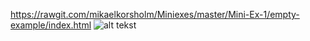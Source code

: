 https://rawgit.com/mikaelkorsholm/Miniexes/master/Mini-Ex-1/empty-example/index.html
![alt tekst](https://github.com/mikaelkorsholm/Miniexes/blob/master/Mini-Ex-1/ScreenshotafBayMax.PNG?raw=true)
